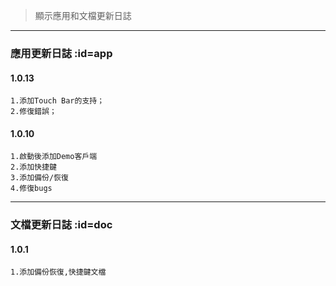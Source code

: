 > 顯示應用和文檔更新日誌

---

### 應用更新日誌 :id=app

#### 1.0.13

```
1.添加Touch Bar的支持；
2.修復錯誤；
```

#### 1.0.10

```
1.啟動後添加Demo客戶端
2.添加快捷鍵
3.添加備份/恢復
4.修復bugs
```

---

### 文檔更新日誌 :id=doc

#### 1.0.1

```
1.添加備份恢復,快捷鍵文檔
```
